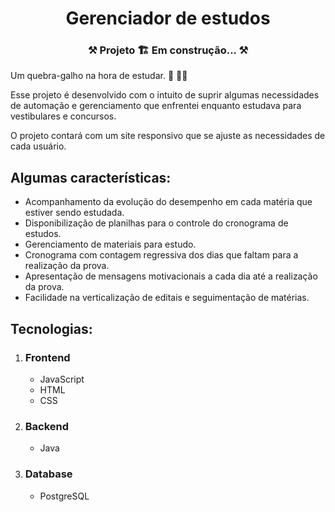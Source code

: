 <h1 align="center">Gerenciador de estudos</h1>

<h3 align="center">⚒  Projeto 🏗️ Em construção...  ⚒</h3>

<p>Um quebra-galho na hora de estudar. 📖 ✍🏾</p>
<p>Esse projeto é desenvolvido com o intuito de suprir algumas necessidades de automação e gerenciamento que enfrentei enquanto estudava para vestibulares e concursos.</p>
<p>O projeto contará com um site responsivo que se ajuste as necessidades de cada usuário.</p>

<h2>Algumas características:</h2>

<ul>
  <li>Acompanhamento da evolução do desempenho em cada matéria que estiver sendo estudada.
  <li>Disponibilização de planilhas para o controle do cronograma de estudos.
  <li>Gerenciamento de materiais para estudo.
  <li>Cronograma com contagem regressiva dos dias que faltam para a realização da prova.
  <li>Apresentação de mensagens motivacionais a cada dia até a realização da prova.
  <li>Facilidade na verticalização de editais e seguimentação de matérias.
</ul>

<h2>Tecnologias:</h2>

<ol>
<li><h3>Frontend</h3>
<ul>
  <li>JavaScript
  <li>HTML
  <li>CSS
</ul>

<li><h3>Backend</h3>
<ul>
  <li>Java
</ul>

<li><h3>Database</h3>
<ul>
  <li>PostgreSQL
</ul>
</ol>

